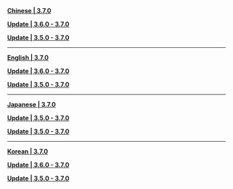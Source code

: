 **[Chinese | 3.7.0](https://autopatchcnws.yuanshen.com/client_app/download/pc_zip/20230513200250_hFVOC1wXPDVnzH87/Audio_Chinese_3.7.0.zip)**

**[Update | 3.6.0 - 3.7.0](https://autopatchcnws.yuanshen.com/client_app/update/hk4e_cn/18/zh-cn_3.6.0_3.7.0_hdiff_C2NJzhwt7iMx6I81.zip)**

**[Update | 3.5.0 - 3.7.0](https://autopatchcnws.yuanshen.com/client_app/update/hk4e_cn/18/zh-cn_3.5.0_3.7.0_hdiff_f3sMtjxaJK2TVFZ8.zip)**


---

**[English | 3.7.0](https://autopatchcnws.yuanshen.com/client_app/download/pc_zip/20230513200250_hFVOC1wXPDVnzH87/Audio_English(US)_3.7.0.zip)**

**[Update | 3.6.0 - 3.7.0](https://autopatchcnws.yuanshen.com/client_app/update/hk4e_cn/18/en-us_3.6.0_3.7.0_hdiff_1u8DG2WYrObnS3kZ.zip)**

**[Update | 3.5.0 - 3.7.0](https://autopatchcnws.yuanshen.com/client_app/update/hk4e_cn/18/en-us_3.5.0_3.7.0_hdiff_kmIFQdPJ5Ds7vKpa.zip)**


---

**[Japanese | 3.7.0](https://autopatchcnws.yuanshen.com/client_app/download/pc_zip/20230513200250_hFVOC1wXPDVnzH87/Audio_Japanese_3.7.0.zip)**

**[Update | 3.5.0 - 3.7.0](https://autopatchcnws.yuanshen.com/client_app/update/hk4e_cn/18/ja-jp_3.6.0_3.7.0_hdiff_ph64UKxvw7Nl3trV.zip)**

**[Update | 3.5.0 - 3.7.0](https://autopatchcnws.yuanshen.com/client_app/update/hk4e_cn/18/ja-jp_3.5.0_3.7.0_hdiff_r5SoMDPyCOcHuex4.zip)**


---

**[Korean | 3.7.0](https://autopatchcnws.yuanshen.com/client_app/download/pc_zip/20230513200250_hFVOC1wXPDVnzH87/Audio_Korean_3.7.0.zip)**

**[Update | 3.6.0 - 3.7.0](https://autopatchcnws.yuanshen.com/client_app/update/hk4e_cn/18/ko-kr_3.6.0_3.7.0_hdiff_jH7oESbhKdvg9i2Z.zip)**

**[Update | 3.5.0 - 3.7.0](https://autopatchcnws.yuanshen.com/client_app/update/hk4e_cn/18/ko-kr_3.6.0_3.7.0_hdiff_jH7oESbhKdvg9i2Z.zip)**

